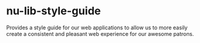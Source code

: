 nu-lib-style-guide
==================

Provides a style guide for our web applications to allow us to more easily create a consistent and pleasant web experience for our awesome patrons.
